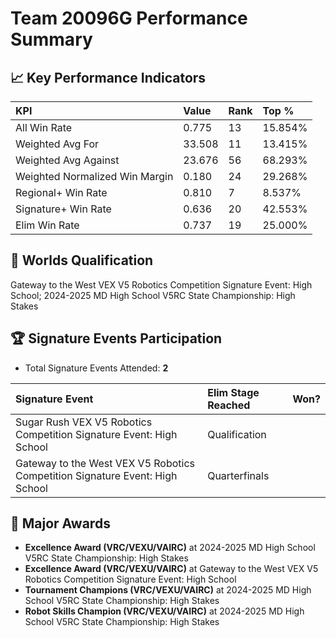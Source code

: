 # Team 20096G Performance Summary

## 📈 Key Performance Indicators
| KPI | Value | Rank | Top % |
|:---|:---|:---|:---|
| All Win Rate | 0.775 | 13 | 15.854% |
| Weighted Avg For | 33.508 | 11 | 13.415% |
| Weighted Avg Against | 23.676 | 56 | 68.293% |
| Weighted Normalized Win Margin | 0.180 | 24 | 29.268% |
| Regional+ Win Rate | 0.810 | 7 | 8.537% |
| Signature+ Win Rate | 0.636 | 20 | 42.553% |
| Elim Win Rate | 0.737 | 19 | 25.000% |


## 🎯 Worlds Qualification
Gateway to the West VEX V5 Robotics Competition Signature Event: High School; 2024-2025 MD High School V5RC State Championship: High Stakes

## 🏆 Signature Events Participation
- Total Signature Events Attended: **2**

| Signature Event | Elim Stage Reached | Won? |
|:----------------|:-------------------|:----|
| Sugar Rush VEX V5 Robotics Competition Signature Event: High School | Qualification |  |
| Gateway to the West VEX V5 Robotics Competition Signature Event: High School | Quarterfinals |  |


## 🥇 Major Awards
- **Excellence Award (VRC/VEXU/VAIRC)** at 2024-2025 MD High School V5RC State Championship: High Stakes
- **Excellence Award (VRC/VEXU/VAIRC)** at Gateway to the West VEX V5 Robotics Competition Signature Event: High School
- **Tournament Champions (VRC/VEXU/VAIRC)** at 2024-2025 MD High School V5RC State Championship: High Stakes
- **Robot Skills Champion (VRC/VEXU/VAIRC)** at 2024-2025 MD High School V5RC State Championship: High Stakes


